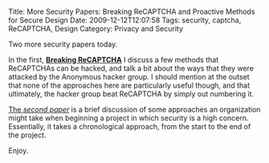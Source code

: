 Title: More Security Papers: Breaking ReCAPTCHA and Proactive Methods for Secure Design
Date: 2009-12-12T12:07:58
Tags: security, captcha, ReCAPTCHA, Design
Category: Privacy and Security

Two more security papers today. 

In the first, [**Breaking ReCAPTCHA**][1] I discuss a few methods that 
ReCAPTCHAs can be hacked, and talk a bit about the ways that they were 
attacked by the Anonymous hacker group. I should mention at the outset that
none of the approaches here are particularly useful though, 
and that ultimately, the hacker group beat ReCAPTCHA by simply out 
numbering it.

[The *second paper*][2] is a brief discussion of some approaches an 
organization might take when beginning a project in which security is a 
high concern. Essentially, it takes a chronological approach, 
from the start to the end of the project. 

Enjoy.

[1]: {filename}/pdfs/breaking-recaptcha.pdf
[2]: {filename}/pdfs/proactive-security.pdf
